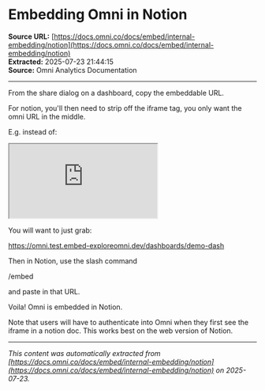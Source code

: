 # Embedding Omni in Notion

**Source URL:** [https://docs.omni.co/docs/embed/internal-embedding/notion](https://docs.omni.co/docs/embed/internal-embedding/notion)  
**Extracted:** 2025-07-23 21:44:15  
**Source:** Omni Analytics Documentation

---

From the share dialog on a dashboard, copy the embeddable URL.

For notion, you'll then need to strip off the iframe tag, you only want the omni URL in the middle.

E.g. instead of:

<iframe src="https://omni.test.embed-exploreomni.dev/dashboards/demo-dash"></iframe>

You will want to just grab:

https://omni.test.embed-exploreomni.dev/dashboards/demo-dash

Then in Notion, use the slash command

/embed

and paste in that URL.

Voila! Omni is embedded in Notion.

Note that users will have to authenticate into Omni when they first see the iframe in a notion doc. This works best on the web version of Notion.

---

*This content was automatically extracted from [https://docs.omni.co/docs/embed/internal-embedding/notion](https://docs.omni.co/docs/embed/internal-embedding/notion) on 2025-07-23.*
